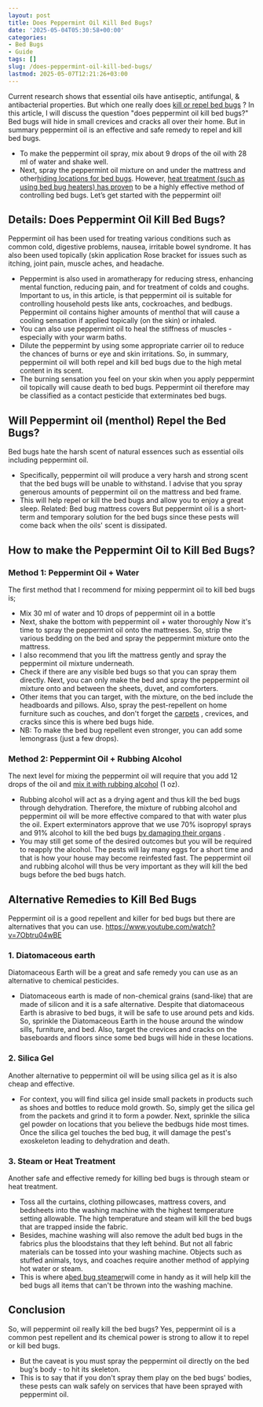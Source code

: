 ```yaml
---
layout: post
title: Does Peppermint Oil Kill Bed Bugs?
date: '2025-05-04T05:30:58+00:00'
categories:
- Bed Bugs
- Guide
tags: []
slug: /does-peppermint-oil-kill-bed-bugs/
lastmod: 2025-05-07T12:21:26+03:00
---
```


Current research shows that essential oils have antiseptic, antifungal, & antibacterial properties. But which one really does
[kill or repel bed bugs](https://pestpolicy.com/essential-oils-for-bed-bugs/)
?
In this article, I will discuss the question "does peppermint oil kill bed bugs?" Bed bugs will hide in small crevices and cracks all over their home.
But in summary peppermint oil is an effective and safe remedy to repel and kill bed bugs.
- To make the peppermint oil spray, mix about 9 drops of the oil with 28 ml of water and shake well.
- Next, spray the peppermint oil mixture on and under the mattress and other[hiding locations for bed bugs](https://pestpolicy.com/where-do-bed-bugs-hide/).
However,
[heat treatment (such as using bed bug heaters) has proven](https://pestpolicy.com/best-bed-bug-heaters/)
to be a highly effective method of controlling bed bugs.
Let’s get started with the peppermint oil!
## Details: Does Peppermint Oil Kill Bed Bugs?
Peppermint oil has been used for treating various conditions such as common cold, digestive problems, nausea, irritable bowel syndrome.
It has also been used topically (skin application Rose bracket for issues such as itching, joint pain, muscle aches, and headache.
- Peppermint is also used in aromatherapy for reducing stress, enhancing mental function, reducing pain, and for treatment of colds and coughs.
Important to us, in this article, is that peppermint oil is suitable for controlling household pests like ants, cockroaches, and bedbugs.
Peppermint oil contains higher amounts of menthol that will cause a cooling sensation if applied topically (on the skin) or inhaled.
- You can also use peppermint oil to heal the stiffness of muscles - especially with your warm baths.
- Dilute the peppermint by using some appropriate carrier oil to reduce the chances of burns or eye and skin irritations.
So, in summary, peppermint oil will both repel and kill bed bugs due to the high metal content in its scent.
- The burning sensation you feel on your skin when you apply peppermint oil topically will cause death to bed bugs.
Peppermint oil therefore may be classified as a contact pesticide that exterminates bed bugs.
## Will Peppermint oil (menthol) Repel the Bed Bugs?
Bed bugs hate the harsh scent of natural essences such as essential oils including peppermint oil.
- Specifically, peppermint oil will produce a very harsh and strong scent that the bed bugs will be unable to withstand.
I advise that you spray generous amounts of peppermint oil on the mattress and bed frame.
- This will help repel or kill the bed bugs and allow you to enjoy a great sleep.
Related: Bed bug mattress covers
But peppermint oil is a short-term and temporary solution for the bed bugs since these pests will come back when the oils' scent is dissipated.
## How to make the Peppermint Oil to Kill Bed Bugs?
### Method 1: Peppermint Oil + Water
The first method that I recommend for mixing peppermint oil to kill bed bugs is;
- Mix 30 ml of water and 10 drops of peppermint oil in a bottle
- Next, shake the bottom with peppermint oil + water thoroughly
Now it's time to spray the peppermint oil onto the mattresses. So, strip the various bedding on the bed and spray the peppermint mixture onto the mattress.
- I also recommend that you lift the mattress gently and spray the peppermint oil mixture underneath.
- Check if there are any visible bed bugs so that you can spray them directly.
Next, you can only make the bed and spray the peppermint oil mixture onto and between the sheets, duvet, and comforters.
- Other items that you can target, with the mixture, on the bed include the headboards and pillows.
Also, spray the pest-repellent on home furniture such as couches, and don't forget the
[carpets](https://pestpolicy.com/can-bed-bugs-live-in-carpet/)
, crevices, and cracks since this is where bed bugs hide.
- NB: To make the bed bug repellent even stronger, you can add some lemongrass (just a few drops).
### Method 2: Peppermint Oil + Rubbing Alcohol
The next level for mixing the peppermint oil will require that you add 12 drops of the oil and
[mix it with rubbing alcohol](https://pestpolicy.com/does-rubbing-alcohol-kill-bed-bugs/)
(1 oz).
- Rubbing alcohol will act as a drying agent and thus kill the bed bugs through dehydration.
Therefore, the mixture of rubbing alcohol and peppermint oil will be more effective compared to that with water plus the oil.
Expert exterminators approve that we use 70% isopropyl sprays and 91% alcohol to kill the bed bugs
[by damaging their organs](https://books.google.com.au/books?id=xrxSr9S_H3oC&pg=PT19&dq=bed+bugs+alcohol&hl=en&sa=X&redir_esc=y#v=onepage&q=earth&f=false)
.
- You may still get some of the desired outcomes but you will be required to reapply the alcohol.
The pests will lay many eggs for a short time and that is how your house may become reinfested fast.
The peppermint oil and rubbing alcohol will thus be very important as they will kill the bed bugs before the bed bugs hatch.
## Alternative Remedies to Kill Bed Bugs
Peppermint oil is a good repellent and killer for bed bugs but there are alternatives that you can use.
https://www.youtube.com/watch?v=7Obtru04wBE
### 1. Diatomaceous earth
Diatomaceous Earth will be a great and safe remedy you can use as an alternative to chemical pesticides.
- Diatomaceous earth is made of non-chemical grains (sand-like) that are made of silicon and it is a safe alternative.
Despite that diatomaceous Earth is abrasive to bed bugs, it will be safe to use around pets and kids.
So, sprinkle the Diatomaceous Earth in the house around the window sills, furniture, and bed.
Also, target the crevices and cracks on the baseboards and floors since some bed bugs will hide in these locations.
### 2. Silica Gel
Another alternative to peppermint oil will be using silica gel as it is also cheap and effective.
- For context, you will find silica gel inside small packets in products such as shoes and bottles to reduce mold growth.
So, simply get the silica gel from the packets and grind it to form a powder.
Next, sprinkle the silica gel powder on locations that you believe the bedbugs hide most times.
Once the silica gel touches the bed bug, it will damage the pest's exoskeleton leading to dehydration and death.
### 3. Steam or Heat Treatment
Another safe and effective remedy for killing bed bugs is through steam or heat treatment.
- Toss all the curtains, clothing pillowcases, mattress covers, and bedsheets into the washing machine with the highest temperature setting allowable.
The high temperature and steam will kill the bed bugs that are trapped inside the fabric.
- Besides, machine washing will also remove the adult bed bugs in the fabrics plus the bloodstains that they left behind.
But not all fabric materials can be tossed into your washing machine.
Objects such as stuffed animals, toys, and coaches require another method of applying hot water or steam.
- This is where a[bed bug steamer](https://pestpolicy.com/best-bed-bug-steamer/)will come in handy as it will help kill the bed bugs all items that can't be thrown into the washing machine.
## Conclusion
So, will peppermint oil really kill the bed bugs? Yes, peppermint oil is a common pest repellent and its chemical power is strong to allow it to repel or kill bed bugs.
- But the caveat is you must spray the peppermint oil directly on the bed bug's body - to hit its skeleton.
- This is to say that if you don't spray them play on the bed bugs' bodies, these pests can walk safely on services that have been sprayed with peppermint oil.
